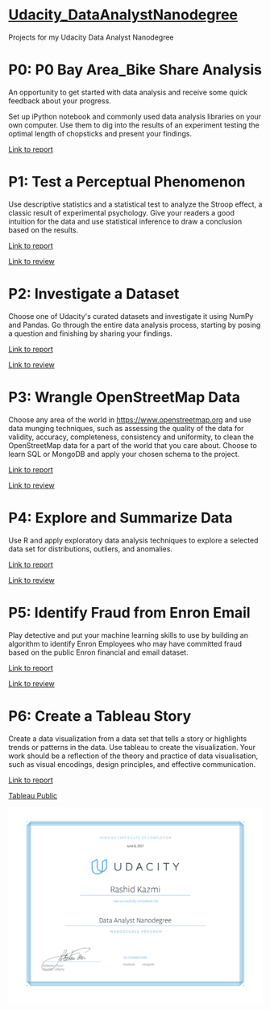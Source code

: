 # [Udacity_DataAnalystNanodegree](https://www.udacity.com/course/data-analyst-nanodegree--nd002) 

Projects for my Udacity Data Analyst Nanodegree

# P0: P0 Bay Area_Bike Share Analysis

An opportunity to get started with data analysis and receive some quick feedback about your progress.

Set up iPython notebook and commonly used data analysis libraries on your own computer. Use them to dig into the results of an experiment testing the optimal length of chopsticks and present your findings.

[Link to report](https://github.com/rhkaz/Udacity_DataAnalystNanodegree/tree/master/P0_Bay_Area_Bike_Share_Analysis)

# P1: Test a Perceptual Phenomenon

Use descriptive statistics and a statistical test to analyze the Stroop effect, a classic result of experimental psychology. Give your readers a good intuition for the data and use statistical inference to draw a conclusion based on the results.

[Link to report](https://github.com/rhkaz/Udacity_DataAnalystNanodegree/tree/master/P1_Project_Test_a_Perceptual_Phenomenon)

[Link to review]()

# P2: Investigate a Dataset

Choose one of Udacity's curated datasets and investigate it using NumPy and Pandas. Go through the entire data analysis process, starting by posing a question and finishing by sharing your findings.

[Link to report](https://github.com/rhkaz/Udacity_DataAnalystNanodegree/tree/master/P2_Investigate_a_Dataset)

[Link to review]()

# P3: Wrangle OpenStreetMap Data

Choose any area of the world in https://www.openstreetmap.org and use data munging techniques, such as assessing the quality of the data for validity, accuracy, completeness, consistency and uniformity, to clean the OpenStreetMap data for a part of the world that you care about. Choose to learn SQL or MongoDB and apply your chosen schema to the project.

[Link to report](https://github.com/rhkaz/Udacity_DataAnalystNanodegree/tree/master/P3_Wrangle-OpenStreetMap-Data)

[Link to review]()

# P4: Explore and Summarize Data

Use R and apply exploratory data analysis techniques to explore a selected data set for distributions, outliers, and anomalies.

[Link to report](https://github.com/rhkaz/Udacity_DataAnalystNanodegree/tree/master/P4_Explore_and_Summarize_Data)

[Link to review]()

# P5: Identify Fraud from Enron Email

Play detective and put your machine learning skills to use by building an algorithm to identify Enron Employees who may have committed fraud based on the public Enron financial and email dataset.

[Link to report](https://github.com/rhkaz/Udacity_DataAnalystNanodegree/tree/master/P5_Identify_Fraud_from_Enron_Email)

[Link to review]()

# P6: Create a Tableau Story

Create a data visualization from a data set that tells a story or highlights trends or patterns in the data. Use tableau to create the visualization. Your work should be a reflection of the theory and practice of data visualisation, such as visual encodings, design principles, and effective communication.

[Link to report](https://github.com/rhkaz/Udacity_DataAnalystNanodegree/tree/master/P6_Create_a_Tableau_Story)

[Tableau Public](https://public.tableau.com/profile/rashid.kazmi#!/vizhome/Story_2_HistoricalDefaultRatesofProsperLoanData/Story_2_HistoricalDefaultRatesofProsperLoanData)

![Certificate Data Analyst Nanodegree](https://github.com/rhkaz/Udacity_DataAnalystNanodegree/blob/master/DataAnalyst_Degree.jpg)
